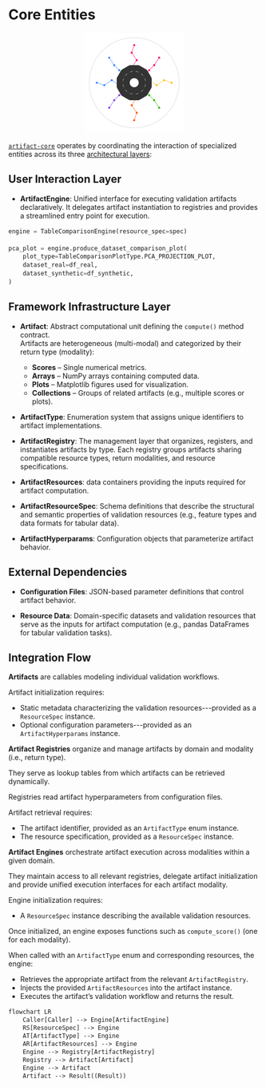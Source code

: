 # Core Entities

<p align="center">
  <img src="../assets/artifact_ml_logo.svg" width="200" alt="Artifact-ML Logo">
</p>

[`artifact-core`](https://github.com/vasileios-ektor-papoulias/artifact-ml/tree/main/artifact-core) operates by coordinating the interaction of specialized entities across its three [architectural layers](architecture.md):

## User Interaction Layer

- **ArtifactEngine**: Unified interface for executing validation artifacts declaratively. It delegates artifact instantiation to registries and provides a streamlined entry point for execution.

```python
engine = TableComparisonEngine(resource_spec=spec)

pca_plot = engine.produce_dataset_comparison_plot(
    plot_type=TableComparisonPlotType.PCA_PROJECTION_PLOT,
    dataset_real=df_real,
    dataset_synthetic=df_synthetic,
)
```

## Framework Infrastructure Layer

- **Artifact**: Abstract computational unit defining the `compute()` method contract.  
  Artifacts are heterogeneous (multi-modal) and categorized by their return type (modality):
  - **Scores** – Single numerical metrics.
  - **Arrays** – NumPy arrays containing computed data.
  - **Plots** – Matplotlib figures used for visualization.
  - **Collections** – Groups of related artifacts (e.g., multiple scores or plots).

- **ArtifactType**: Enumeration system that assigns unique identifiers to artifact implementations.

- **ArtifactRegistry**: The management layer that organizes, registers, and instantiates artifacts by type. Each registry groups artifacts sharing compatible resource types, return modalities, and resource specifications.

- **ArtifactResources**: data containers providing the inputs required for artifact computation.  

- **ArtifactResourceSpec**: Schema definitions that describe the structural and semantic properties of validation resources (e.g., feature types and data formats for tabular data).

- **ArtifactHyperparams**: Configuration objects that parameterize artifact behavior.

## External Dependencies

- **Configuration Files**: JSON-based parameter definitions that control artifact behavior.

- **Resource Data**: Domain-specific datasets and validation resources that serve as the inputs for artifact computation (e.g., pandas DataFrames for tabular validation tasks).

## Integration Flow

**Artifacts** are callables modeling individual validation workflows.

Artifact initialization requires:

- Static metadata characterizing the validation resources---provided as a `ResourceSpec` instance.
- Optional configuration parameters---provided as an `ArtifactHyperparams` instance.

**Artifact Registries** organize and manage artifacts by domain and modality (i.e., return type).

They serve as lookup tables from which artifacts can be retrieved dynamically.

Registries read artifact hyperparameters from configuration files.

Artifact retrieval requires:

- The artifact identifier, provided as an `ArtifactType` enum instance.
- The resource specification, provided as a `ResourceSpec` instance.  

**Artifact Engines** orchestrate artifact execution across modalities within a given domain.

They maintain access to all relevant registries, delegate artifact initialization and provide unified execution interfaces for each artifact modality.

Engine initialization requires:

- A `ResourceSpec` instance describing the available validation resources.

Once initialized, an engine exposes functions such as `compute_score()` (one for each modality).

When called with an `ArtifactType` enum and corresponding resources, the engine:

- Retrieves the appropriate artifact from the relevant `ArtifactRegistry`.
- Injects the provided `ArtifactResources` into the artifact instance.
- Executes the artifact’s validation workflow and returns the result.

```mermaid
flowchart LR
    Caller[Caller] --> Engine[ArtifactEngine]
    RS[ResourceSpec] --> Engine
    AT[ArtifactType] --> Engine
    AR[ArtifactResources] --> Engine
    Engine --> Registry[ArtifactRegistry]
    Registry --> Artifact[Artifact]
    Engine --> Artifact
    Artifact --> Result((Result))
```